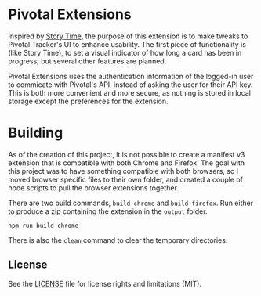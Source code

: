# Pivotal Extensions

Inspired by [Story Time](https://github.com/bertrandmoulard/story_time/tree/master), the purpose of this extension is to make tweaks to Pivotal Tracker's UI to enhance usability. The first piece of functionality is (like Story Time), to set a visual indicator of how long a card has been in progress; but several other features are planned.

Pivotal Extensions uses the authentication information of the logged-in user to commicate with Pivotal's API, instead of asking the user for their API key. This is both more convenient and more secure, as nothing is stored in local storage except the preferences for the extension.

# Building

As of the creation of this project, it is not possible to create a manifest v3 extension that is compatible with both Chrome and Firefox. The goal with this project was to have something compatible with both browsers, so I moved browser specific files to their own folder, and created a couple of node scripts to pull the browser extensions together.

There are two build commands, `build-chrome` and `build-firefox`. Run either to produce a zip containing the extension in the `output` folder. 

```
npm run build-chrome
```

There is also the `clean` command to clear the temporary directories.

## License

See the [LICENSE](LICENSE.md) file for license rights and limitations (MIT).